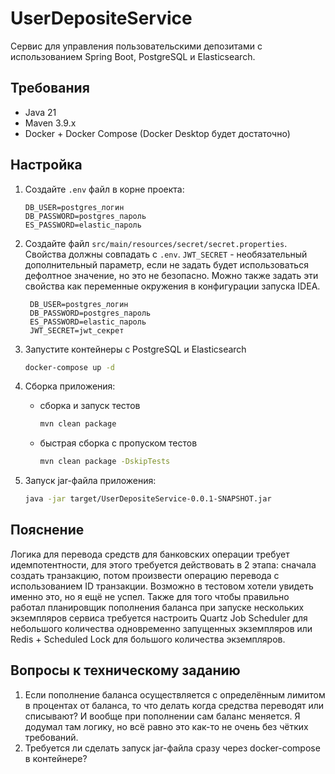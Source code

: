 # UserDepositeService

Сервис для управления пользовательскими депозитами с использованием Spring Boot, PostgreSQL и Elasticsearch.

## Требования
- Java 21
- Maven 3.9.x
- Docker + Docker Compose (Docker Desktop будет достаточно)

## Настройка
1. Создайте `.env` файл в корне проекта:

    ```properties
    DB_USER=postgres_логин
    DB_PASSWORD=postgres_пароль
    ES_PASSWORD=elastic_пароль
    ```

2. Создайте файл `src/main/resources/secret/secret.properties`. 
Свойства должны совпадать с `.env`. 
`JWT_SECRET` - необязательный дополнительный параметр, 
если не задать будет использоваться дефолтное значение, но это не безопасно. 
Можно также задать эти свойства как переменные окружения в конфигурации запуска IDEA.
   ```properties
    DB_USER=postgres_логин
    DB_PASSWORD=postgres_пароль
    ES_PASSWORD=elastic_пароль
    JWT_SECRET=jwt_секрет
    ```

3. Запустите контейнеры с PostgreSQL и Elasticsearch
    ```bash
    docker-compose up -d
    ```

4. Сборка приложения: 
   - сборка и запуск тестов
       ```bash
       mvn clean package
       ```
   - быстрая сборка с пропуском тестов
     ```bash
     mvn clean package -DskipTests
     ```

5. Запуск jar-файла приложения:
    ```bash
    java -jar target/UserDepositeService-0.0.1-SNAPSHOT.jar
    ```

## Пояснение
Логика для перевода средств для банковских операции требует идемпотентности, 
для этого требуется действовать в 2 этапа: сначала создать транзакцию, 
потом произвести операцию перевода с использованием ID транзакции. 
Возможно в тестовом хотели увидеть именно это, но я ещё не успел.
Также для того чтобы правильно работал планировщик пополнения баланса при запуске
нескольких экземпляров сервиса требуется настроить Quartz Job Scheduler для небольшого 
количества одновременно запущенных экземпляров или Redis + Scheduled Lock
для большого количества экземпляров.

## Вопросы к техническому заданию
1. Если пополнение баланса осуществляется с определённым лимитом в процентах от баланса, 
то что делать когда средства переводят или списывают? И вообще при пополнении сам баланс меняется. 
Я додумал там логику, но всё равно это как-то не очень без чётких требований.
2. Требуется ли сделать запуск jar-файла сразу через docker-compose в контейнере?